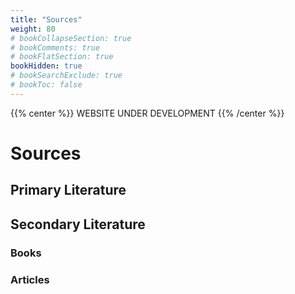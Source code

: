 ```yaml
---
title: "Sources"
weight: 80
# bookCollapseSection: true
# bookComments: true
# bookFlatSection: true
bookHidden: true
# bookSearchExclude: true
# bookToc: false
---
```


{{% center %}}
WEBSITE UNDER DEVELOPMENT
{{% /center %}}

# Sources

## Primary Literature

## Secondary Literature

### Books

### Articles

<!-- Use CNTRL + ALT + Z to cite from Zotero (Zotero has to run) --> 

<!-- * Frankopan, Peter. (2012). *The Silk Roads: A new history of the world.* Bloomsbury. [<i class="fa fa-1x fa-external-link-square"></i>](https://www.worldcat.org/title/1200801737) -->

